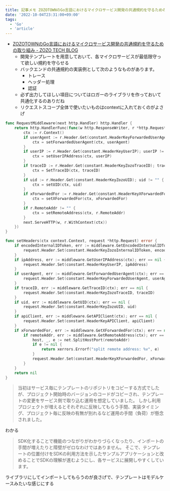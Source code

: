 ```yaml
---
title: 記事メモ ZOZOTOWNのGo言語におけるマイクロサービス開発の共通規約を守るための取り組み
date: '2022-10-04T23:31:00+09:00'
tags:
  - 'Go'
  - 'article'
---
```


- [ZOZOTOWNのGo言語におけるマイクロサービス開発の共通規約を守るための取り組み - ZOZO TECH BLOG](https://techblog.zozo.com/entry/zozo-microservice-conventions-in-golang)
  - 開発テンプレートを用意しておいて、各マイクロサービスが最低限守って欲しい規約を守らせる
  - バックエンドの共通規約の実装例として次のようなものがあります。
    - トレース
    - ヘッダー処理
    - 認証
  - 必ず出力してほしい項目についてはロガーのライブラリを作っておいて共通化するのありだね
  - リクエストスコープ全体で使いたいものはcontextに入れておくのがよさげ

```go
func RequestMiddleware(next http.Handler) http.Handler {
    return http.HandlerFunc(func(w http.ResponseWriter, r *http.Request) {
        ctx := r.Context()
        if userAgent := r.Header.Get(constant.HeaderKeyForwardedUserAgent); userAgent != "" {
            ctx = setForwardedUserAgent(ctx, userAgent)
        }
        if userIP := r.Header.Get(constant.HeaderKeyUserIP); userIP != "" {
            ctx = setUserIPAddress(ctx, userIP)
        }
        if traceID := r.Header.Get(constant.HeaderKeyZozoTraceID); traceID != "" {
            ctx = SetTraceID(ctx, traceID)
        }
        if uid := r.Header.Get(constant.HeaderKeyZozoUID); uid != "" {
            ctx = setUID(ctx, uid)
        }
        if xForwardedFor := r.Header.Get(constant.HeaderKeyXForwardedFor); xForwardedFor != "" {
            ctx = setXForwardedFor(ctx, xForwardedFor)
        }
        if r.RemoteAddr != "" {
            ctx = setRemoteAddress(ctx, r.RemoteAddr)
        }
        next.ServeHTTP(w, r.WithContext(ctx))
    })
}
```

```go
func setHeaders(ctx context.Context, request *http.Request) error {
    if encodedInternalIDToken, err := middleware.GetEncodedInternalIDToken(ctx); err == nil {
        request.Header.Set(constant.HeaderKeyZozoInternalIDToken, encodedInternalIDToken)
    }
    if ipAddress, err := middleware.GetUserIPAddress(ctx); err == nil {
        request.Header.Set(constant.HeaderKeyUserIP, ipAddress)
    }
    if userAgent, err := middleware.GetForwardedUserAgent(ctx); err == nil {
        request.Header.Set(constant.HeaderKeyForwardedUserAgent, userAgent)
    }
    if traceID, err := middleware.GetTraceID(ctx); err == nil {
        request.Header.Set(constant.HeaderKeyZozoTraceID, traceID)
    }
    if uid, err := middleware.GetUID(ctx); err == nil {
        request.Header.Set(constant.HeaderKeyZozoUID, uid)
    }
    if apiClient, err := middleware.GetAPIClient(ctx); err == nil {
        request.Header.Set(constant.HeaderKeyAPIClient, apiClient)
    }
    if xForwardedFor, err := middleware.GetXForwardedFor(ctx); err == nil {
        if remoteAddr, err := middleware.GetRemoteAddress(ctx); err == nil {
            host, _, e := net.SplitHostPort(remoteAddr)
            if e != nil {
                return xerrors.Errorf("split remote address: %v", e)
            }
            request.Header.Set(constant.HeaderKeyXForwardedFor, xForwardedFor+", "+host)
        }
    }
    return nil
}
```

> 当初はサービス毎にテンプレートのリポジトリをコピーする方式でしたが、プロジェクト開始時のバージョンのコードがコピーされ、テンプレートの変更をサービス側で取り込む運用を想定していました。 しかし利用プロジェクトが増えるとそれぞれに反映してもらう手間、実装タイミング、プロジェクト毎に反映の有無が別れるなど運用の手間（負荷）が懸念されました。

わかる

> SDK化することで機能のつながりがわかりづらくなったり、インポートの手間が増えたりと障壁がゼロなわけではありません。 そこで、テンプレートの位置付けをSDKの利用方法を示したサンプルアプリケーションと改めることでSDKの理解が進むようにし、各サービスに展開しやすくしています。

ライブラリにしてインポートしてもらうのが良さげで、テンプレートはモデルケースみたいな感じにする

